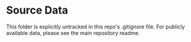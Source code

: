 # Source Data

This folder is explicitly untracked in this repo's .gitignore file. For publicly available data, please see the main repository readme.